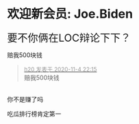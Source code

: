 # 欢迎新会员: Joe.Biden


<font size="5">要不你俩在LOC辩论下下？<img src="static/image/smiley/yct/018.gif" smilieid="36" border="0" alt="" /> </font>

赔我500块钱

<div class="quote"><blockquote><font size="2"><a href="https://www.hostloc.com/forum.php?mod=redirect&amp;goto=findpost&amp;pid=9403908&amp;ptid=762531" target="_blank"><font color="#999999">h20 发表于 2020-11-4 22:15</font></a></font><br />
赔我500块钱</blockquote></div><br />
你不是赚了吗

吃瓜排行榜肯定第一
